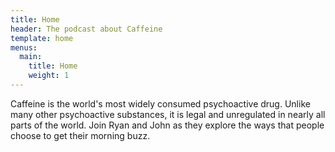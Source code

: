```yaml
---
title: Home
header: The podcast about Caffeine
template: home
menus:
  main:
    title: Home
    weight: 1
---
```

Caffeine is the world's most widely consumed psychoactive drug. Unlike many other psychoactive substances, it is legal and unregulated in nearly all parts of the world. Join Ryan and John as they explore the ways that people choose to get their morning buzz.
